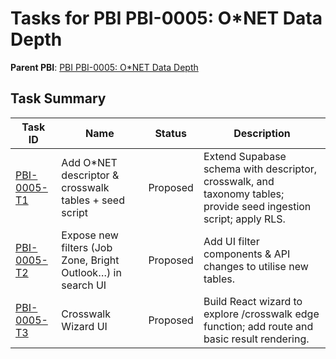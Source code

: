 # Tasks for PBI PBI-0005: O*NET Data Depth

**Parent PBI**: [PBI PBI-0005: O*NET Data Depth](./prd.md)

## Task Summary

| Task ID | Name | Status | Description |
|---------|------|--------|-------------|
| [PBI-0005-T1](./PBI-0005-T1.md) | Add O*NET descriptor & crosswalk tables + seed script | Proposed | Extend Supabase schema with descriptor, crosswalk, and taxonomy tables; provide seed ingestion script; apply RLS. |
| [PBI-0005-T2](./PBI-0005-T2.md) | Expose new filters (Job Zone, Bright Outlook…) in search UI | Proposed | Add UI filter components & API changes to utilise new tables. |
| [PBI-0005-T3](./PBI-0005-T3.md) | Crosswalk Wizard UI | Proposed | Build React wizard to explore /crosswalk edge function; add route and basic result rendering. |
